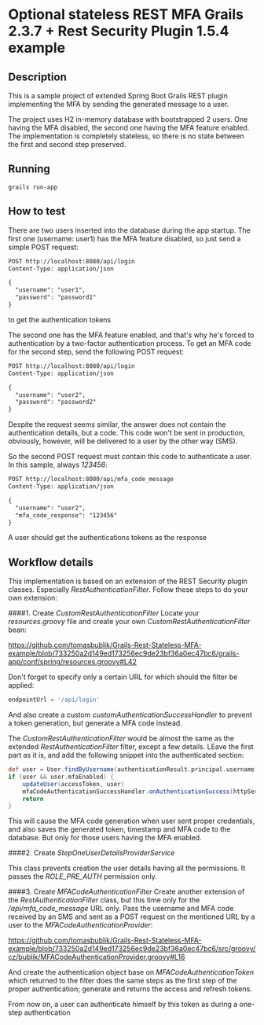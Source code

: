 # Optional stateless REST MFA Grails 2.3.7 + Rest Security Plugin 1.5.4 example

## Description
This is a sample project of extended Spring Boot Grails REST plugin implementing the MFA by sending the generated message to a user.

The project uses H2 in-memory database with bootstrapped 2 users. One having the MFA disabled, the second one having the MFA feature enabled. The implementation is completely stateless, so there is no state between the first and second step preserved. 

## Running

```
grails run-app
```

## How to test
There are two users inserted into the database during the app startup. The first one (username: user1) has the MFA feature disabled, so just send a simple POST request:

```html
POST http://localhost:8080/api/login
Content-Type: application/json

{
  "username": "user1",
  "password": "password1"
}
```

to get the authentication tokens

The second one has the MFA feature enabled, and that's why he's forced to authentication by a two-factor authentication process. To get an MFA code for the second step, send the following POST request:

```html
POST http://localhost:8080/api/login
Content-Type: application/json

{
  "username": "user2",
  "password": "password2"
}
```

Despite the request seems similar, the answer does not contain the authentication details, but a code. This code won't be sent in production, obviously, however, will be delivered to a user by the other way (SMS).

So the second POST request must contain this code to authenticate a user. In this sample, always _123456_:

```html
POST http://localhost:8080/api/mfa_code_message
Content-Type: application/json

{
  "username": "user2",
  "mfa_code_response": "123456"
}
```

A user should get the authentications tokens as the response

## Workflow details

This implementation is based on an extension of the REST Security plugin classes. Especially _RestAuthenticationFilter_. Follow these steps to do your own extension:

####1. Create _CustomRestAuthenticationFilter_
Locate your _resources.groovy_ file and create your own _CustomRestAuthenticationFilter_ bean:

https://github.com/tomasbublik/Grails-Rest-Stateless-MFA-example/blob/733250a2d149ed173256ec9de23bf36a0ec47bc6/grails-app/conf/spring/resources.groovy#L42

Don't forget to specify only a certain URL for which should the filter be applied: 
```groovy
endpointUrl = '/api/login'
```
And also create a custom _customAuthenticationSuccessHandler_ to prevent a token generation, but generate a MFA code instead.

The _CustomRestAuthenticationFilter_ would be almost the same as the extended _RestAuthenticationFilter_ filter, except a few details. LEave the first part as it is, and add the following snippet into the authenticated section:

```groovy
def user = User.findByUsername(authenticationResult.principal.username)
if (user && user.mfaEnabled) {
    updateUser(accessToken, user)
    mfaCodeAuthenticationSuccessHandler.onAuthenticationSuccess(httpServletRequest, httpServletResponse, accessToken)
    return
}
```

This will cause the MFA code generation when user sent proper credentials, and also saves the generated token, timestamp and MFA code to the database. But only for those users having the MFA enabled.

####2. Create _StepOneUserDetailsProviderService_

This class prevents creation the user details having all the permissions. It passes the _ROLE_PRE_AUTH_ permission only. 

####3. Create _MFACodeAuthenticationFilter_
Create another extension of the _RestAuthenticationFilter_ class, but this time only for the _/api/mfa_code_message_ URL only. Pass the username and MFA code received by an SMS and sent as a POST request on the mentioned URL by a user to the _MFACodeAuthenticationProvider_:

https://github.com/tomasbublik/Grails-Rest-Stateless-MFA-example/blob/733250a2d149ed173256ec9de23bf36a0ec47bc6/src/groovy/cz/bublik/MFACodeAuthenticationProvider.groovy#L16

And create the authentication object base on _MFACodeAuthenticationToken_ which returned to the filter does the same steps as the first step of the proper authentication; generate and returns the access and refresh tokens.

From now on, a user can authenticate himself by this token as during a one-step authentication  
